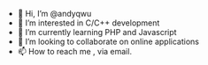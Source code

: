 - 👋 Hi, I’m @andyqwu
- 👀 I’m interested in C/C++ development
- 🌱 I’m currently learning PHP and Javascript
- 💞️ I’m looking to collaborate on online applications
- 📫 How to reach me , via email.

<!---
andyqwu/andyqwu is a ✨ special ✨ repository because its `README.md` (this file) appears on your GitHub profile.
You can click the Preview link to take a look at your changes.
--->

